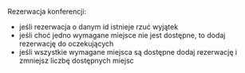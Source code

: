 Rezerwacja konferencji:
* jeśli rezerwacja o danym id istnieje rzuć wyjątek
* jeśli choć jedno wymagane miejsce nie jest dostępne, to dodaj rezerwację do oczekujących
* jeśli wszystkie wymagane miejsca są dostępne dodaj rezerwację i zmniejsz liczbę dostępnych miejsc

